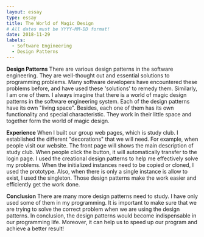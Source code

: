 ```yaml
---
layout: essay
type: essay
title: The World of Magic Design 
# All dates must be YYYY-MM-DD format!
date: 2018-11-29
labels:
  - Software Engineering
  - Design Patterns
---
```


**Design Patterns**
There are various design patterns in the software engineering. They are well-thought out and essential solutions to programming problems. Many software developers have encountered these problems before, and have used these 'solutions' to remedy them. Similarly, I am one of them. I always imagine that there is a world of magic design patterns in the software engineering system. Each of the design patterns have its own "living space". Besides, each one of them has its own functionality and special characteristic. They work in their little space and together form the world of magic design. 

**Experience**
When I built our group web pages, which is study club. I established the different "decorations" that we will need. For example, when people visit our website. The front page will shows the main description of study club. When people click the button, it will automatically transfer to the login page. I used the creational design patterns to help me effectively solve my problems. When the initialized instances need to be copied or cloned, I used the prototype. Also, when there is only a single instance is allow to exist, I used the singleton. Those design patterns make the work easier and efficiently get the work done.

**Conclusion**
There are many more design patterns need to study. I have only used some of them in my programming. It is important to make sure that we are trying to solve the correct problem when we are using the design patterns. In conclusion, the design patterns would become indispensable in our programming life. Moreover, it can help us to speed up our program and achieve a better result! 
